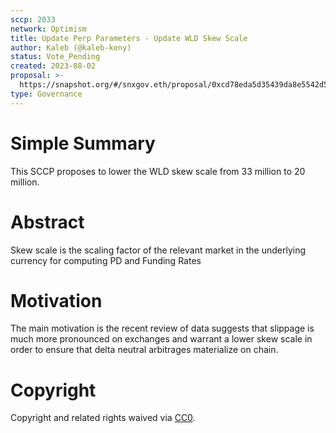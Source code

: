 ```yaml
---
sccp: 2033
network: Optimism
title: Update Perp Parameters - Update WLD Skew Scale
author: Kaleb (@kaleb-keny)
status: Vote_Pending
created: 2023-08-02
proposal: >-
  https://snapshot.org/#/snxgov.eth/proposal/0xcd78eda5d35439da8e5542d5cd5df080b55bfdb3cdfa8fd98927ce98a760eed7
type: Governance
---
```


# Simple Summary

This SCCP proposes to lower the WLD skew scale from 33 million to 20 million.

# Abstract

Skew scale is the scaling factor of the relevant market in the underlying currency for computing PD and Funding Rates

# Motivation

The main motivation is the recent review of data suggests that slippage is much more pronounced on exchanges and warrant a lower skew scale in order to ensure that delta neutral arbitrages materialize on chain.

# Copyright

Copyright and related rights waived via [CC0](https://creativecommons.org/publicdomain/zero/1.0/).


